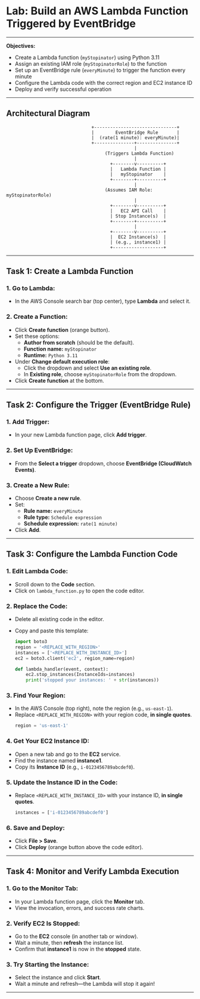 # Lab: Build an AWS Lambda Function Triggered by EventBridge

---

**Objectives:**
- Create a Lambda function (`myStopinator`) using Python 3.11
- Assign an existing IAM role (`myStopinatorRole`) to the function
- Set up an EventBridge rule (`everyMinute`) to trigger the function every minute
- Configure the Lambda code with the correct region and EC2 instance ID
- Deploy and verify successful operation

---

## Architectural Diagram

```
                                +-------------------------------+
                                |        EventBridge Rule       |
                                |  (rate(1 minute): everyMinute)|
                                +---------------+---------------+
                                                |
                                     (Triggers Lambda Function)
                                                |
                                       +--------v----------+
                                       |   Lambda Function |
                                       |   myStopinator    |
                                       +--------+----------+
                                                |
                                     (Assumes IAM Role: myStopinatorRole)
                                                |
                                       +--------v----------+
                                       |   EC2 API Call    |
                                       | Stop Instance(s)  |
                                       +--------+----------+
                                                |
                                       +--------v----------+
                                       |  EC2 Instance(s)  |
                                       | (e.g., instance1) |
                                       +-------------------+
```

---

## Task 1: Create a Lambda Function

### 1. Go to Lambda:
- In the AWS Console search bar (top center), type **Lambda** and select it.

### 2. Create a Function:
- Click **Create function** (orange button).
- Set these options:
  - **Author from scratch** (should be the default).
  - **Function name:** `myStopinator`
  - **Runtime:** `Python 3.11`
- Under **Change default execution role**:
  - Click the dropdown and select **Use an existing role**.
  - In **Existing role**, choose `myStopinatorRole` from the dropdown.
- Click **Create function** at the bottom.

---

## Task 2: Configure the Trigger (EventBridge Rule)

### 1. Add Trigger:
- In your new Lambda function page, click **Add trigger**.

### 2. Set Up EventBridge:
- From the **Select a trigger** dropdown, choose **EventBridge (CloudWatch Events)**.

### 3. Create a New Rule:
- Choose **Create a new rule**.
- Set:
  - **Rule name:** `everyMinute`
  - **Rule type:** `Schedule expression`
  - **Schedule expression:** `rate(1 minute)`
- Click **Add**.


---

## Task 3: Configure the Lambda Function Code

### 1. Edit Lambda Code:
- Scroll down to the **Code** section.
- Click on `lambda_function.py` to open the code editor.

### 2. Replace the Code:
- Delete all existing code in the editor.
- Copy and paste this template:

    ```python
    import boto3
    region = '<REPLACE_WITH_REGION>'
    instances = ['<REPLACE_WITH_INSTANCE_ID>']
    ec2 = boto3.client('ec2', region_name=region)

    def lambda_handler(event, context):
        ec2.stop_instances(InstanceIds=instances)
        print('stopped your instances: ' + str(instances))
    ```

### 3. Find Your Region:
- In the AWS Console (top right), note the region (e.g., `us-east-1`).
- Replace `<REPLACE_WITH_REGION>` with your region code, **in single quotes**.
    ```python
    region = 'us-east-1'
    ```

### 4. Get Your EC2 Instance ID:
- Open a new tab and go to the **EC2** service.
- Find the instance named **instance1**.
- Copy its **Instance ID** (e.g., `i-0123456789abcdef0`).

### 5. Update the Instance ID in the Code:
- Replace `<REPLACE_WITH_INSTANCE_ID>` with your instance ID, **in single quotes**.
    ```python
    instances = ['i-0123456789abcdef0']
    ```

### 6. Save and Deploy:
- Click **File > Save**.
- Click **Deploy** (orange button above the code editor).

---

## Task 4: Monitor and Verify Lambda Execution

### 1. Go to the Monitor Tab:
- In your Lambda function page, click the **Monitor** tab.
- View the invocation, errors, and success rate charts.

### 2. Verify EC2 Is Stopped:
- Go to the **EC2** console (in another tab or window).
- Wait a minute, then **refresh** the instance list.
- Confirm that **instance1** is now in the **stopped** state.


### 3. Try Starting the Instance:
- Select the instance and click **Start**.
- Wait a minute and refresh—the Lambda will stop it again!

---
